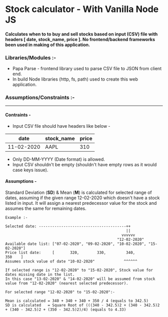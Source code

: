 # Stock calculator - With Vanilla Node JS
#### Calculates when to to buy and sell stocks based on input (CSV) file with headers [ date, stock_name, price ]. No frontend/backend frameworks been used in making of this application.

### Libraries/Modules :-
* Papa Parse - frontend library used to parse CSV file to JSON from client end.
* In build Node libraries (http, fs, path) used to create this web application.

### Assumptions/Constraints :-
---
#### Contraints -
* Input CSV file should have headers like below -

|date|stock_name|price|
|----|----------|-----|
|11-02-2020|AAPL|310|

* Only DD-MM-YYYY (Date format) is allowed.
* Input CSV shouldn't be empty (shouldn't have empty rows as it would case keys issue).

#### Assumptions - 
Standard Deviation (**SD**) & Mean (**M**) is calculated for selected range of dates, assuming if the given range 12-02-2020 which doesn't have a stock listed in input. It will assign a nearest predecessor value for the stock and assumes the same for remaining dates.

```
Example :-

Selected date: ---------------------------------------++
                                                      ||
                                                    vvvvvv
                                                  "12-02-2020"
Available date list: ["07-02-2020", "09-02-2020", "10-02-2020", "15-02-2020"]
Price list date:     [       320,        330,         340,           350    ]
Assumes stock value of date "10-02-2020"             ^^^^^^

If selected range is "12-02-2020" to "15-02-2020", Stock value for dates missing date in the list.
In this case "13-02-2020" & "14-02-2020" will be assumed from stock value from "12-02-2020" (nearest selected predecessor).

For selected range "12-02-2020" to "15-02-2020":-

Mean is calculated = 340 + 340 + 340 + 350 / 4 (equals to 342.5)
SD is calculated   = Square Root of (((340 - 342.5)2 + (340 - 342.5)2 + (340 - 342.5)2 + (350 - 342.5)2)/4) (equals to 4.33)
```
